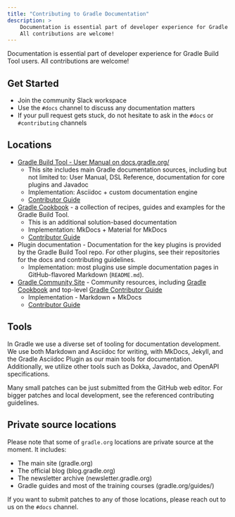 ```yaml
---
title: "Contributing to Gradle Documentation"
description: >
    Documentation is essential part of developer experience for Gradle Build Tool users.
    All contributions are welcome!
---
```


Documentation is essential part of developer experience for Gradle Build Tool users.
All contributions are welcome!

## Get Started

- Join the community Slack workspace
- Use the `#docs` channel to discuss any documentation matters
- If your pull request gets stuck, do not hesitate to ask in the `#docs` or `#contributing` channels

## Locations

- [Gradle Build Tool - User Manual on docs.gradle.org/](https://docs.gradle.org/)
    - This site includes main Gradle documentation sources, including but not limited to: User Manual, DSL Reference, documentation for core plugins and Javadoc
    - Implementation: Asciidoc + custom documentation engine
    - [Contributor Guide](../../gradle/CONTRIBUTING/#contributing-to-documentation)
- [Gradle Cookbook](../../cookbook/README.md) - a collection of recipes, guides and examples for the Gradle Build Tool.
    - This is an additional solution-based documentation
    - Implementation: MkDocs + Material for MkDocs
    - [Contributor Guide](../../cookbook/CONTRIBUTING.md)
- Plugin documentation - Documentation for the key plugins is provided by the Gradle Build Tool repo.
  For other plugins, see their repositories for the docs and contributing guidelines.
    - Implementation: most plugins use simple documentation pages in GitHub-flavored Markdown (`README.md`).
- [Gradle Community Site](https://community.gradle.org/) -
  Community resources, including [Gradle Cookbook](../../cookbook/README.md) and top-level [Gradle Contributor Guide](../README.md)
    - Implementation - Markdown + MkDocs
    - [Contributor Guide](../../CONTRIBUTING.md)

## Tools

In Gradle we use a diverse set of tooling for documentation development.
We use both Markdown and Asciidoc for writing,
with MkDocs, Jekyll, and the Gradle Asciidoc Plugin as our main tools for documentation.
Additionally, we utilize other tools such as Dokka, Javadoc, and OpenAPI specifications.

Many small patches can be just submitted from the GitHub web editor.
For bigger patches and local development, see the referenced contributing guidelines.

## Private source locations

Please note that some of `gradle.org` locations are private source at the moment.
It includes:

- The main site (gradle.org)
- The official blog (blog.gradle.org)
- The newsletter archive (newsletter.gradle.org)
- Gradle guides and most of the training courses (gradle.org/guides/)

If you want to submit patches to any of those locations,
please reach out to us on the `#docs` channel.
